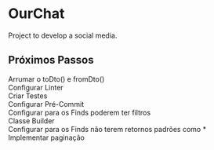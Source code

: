 # OurChat
Project to develop a social media.

## Próximos Passos

Arrumar o toDto() e fromDto() <br>
Configurar Linter <br>
Criar Testes <br>
Configurar Pré-Commit <br>
Configurar para os Finds poderem ter filtros <br>
Classe Builder <br>
Configurar para os Finds não terem retornos padrões como * <br>
Implementar paginação <br>
